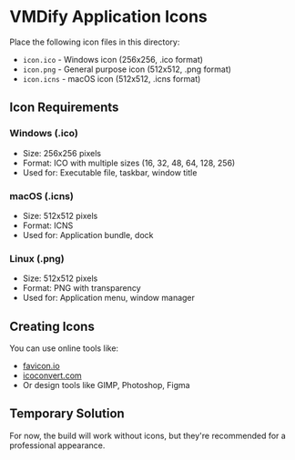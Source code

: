# VMDify Application Icons

Place the following icon files in this directory:

- `icon.ico` - Windows icon (256x256, .ico format)
- `icon.png` - General purpose icon (512x512, .png format)
- `icon.icns` - macOS icon (512x512, .icns format)

## Icon Requirements

### Windows (.ico)

- Size: 256x256 pixels
- Format: ICO with multiple sizes (16, 32, 48, 64, 128, 256)
- Used for: Executable file, taskbar, window title

### macOS (.icns)

- Size: 512x512 pixels
- Format: ICNS
- Used for: Application bundle, dock

### Linux (.png)

- Size: 512x512 pixels
- Format: PNG with transparency
- Used for: Application menu, window manager

## Creating Icons

You can use online tools like:

- [favicon.io](https://favicon.io/favicon-generator/)
- [icoconvert.com](https://icoconvert.com/)
- Or design tools like GIMP, Photoshop, Figma

## Temporary Solution

For now, the build will work without icons, but they're recommended for a professional appearance.
